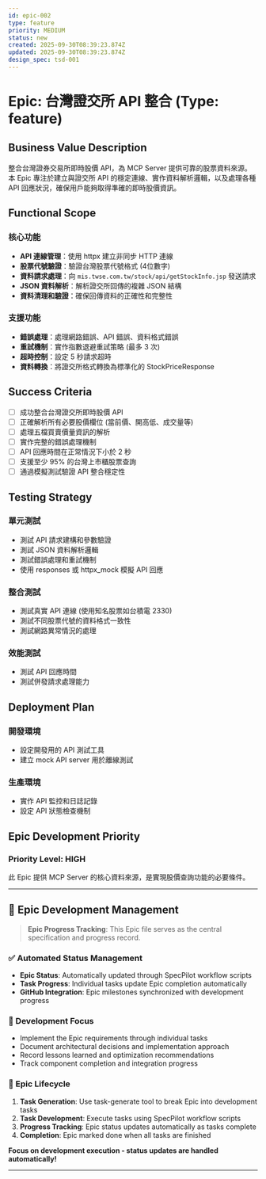 ```yaml
---
id: epic-002
type: feature
priority: MEDIUM
status: new
created: 2025-09-30T08:39:23.874Z
updated: 2025-09-30T08:39:23.874Z
design_spec: tsd-001
---
```


# Epic: 台灣證交所 API 整合 (Type: feature)

## Business Value Description

整合台灣證券交易所即時股價 API，為 MCP Server 提供可靠的股票資料來源。本 Epic 專注於建立與證交所 API 的穩定連線、實作資料解析邏輯，以及處理各種 API 回應狀況，確保用戶能夠取得準確的即時股價資訊。

## Functional Scope

### 核心功能

- **API 連線管理**：使用 httpx 建立非同步 HTTP 連線
- **股票代號驗證**：驗證台灣股票代號格式 (4位數字)
- **資料請求處理**：向 `mis.twse.com.tw/stock/api/getStockInfo.jsp` 發送請求
- **JSON 資料解析**：解析證交所回傳的複雜 JSON 結構
- **資料清理和驗證**：確保回傳資料的正確性和完整性

### 支援功能

- **錯誤處理**：處理網路錯誤、API 錯誤、資料格式錯誤
- **重試機制**：實作指數退避重試策略 (最多 3 次)
- **超時控制**：設定 5 秒請求超時
- **資料轉換**：將證交所格式轉換為標準化的 StockPriceResponse

## Success Criteria

- [ ] 成功整合台灣證交所即時股價 API
- [ ] 正確解析所有必要股價欄位 (當前價、開高低、成交量等)
- [ ] 處理五檔買賣價量資訊的解析
- [ ] 實作完整的錯誤處理機制
- [ ] API 回應時間在正常情況下小於 2 秒
- [ ] 支援至少 95% 的台灣上市櫃股票查詢
- [ ] 通過模擬測試驗證 API 整合穩定性

## Testing Strategy

### 單元測試

- 測試 API 請求建構和參數驗證
- 測試 JSON 資料解析邏輯
- 測試錯誤處理和重試機制
- 使用 responses 或 httpx_mock 模擬 API 回應

### 整合測試

- 測試真實 API 連線 (使用知名股票如台積電 2330)
- 測試不同股票代號的資料格式一致性
- 測試網路異常情況的處理

### 效能測試

- 測試 API 回應時間
- 測試併發請求處理能力

## Deployment Plan

### 開發環境

- 設定開發用的 API 測試工具
- 建立 mock API server 用於離線測試

### 生產環境

- 實作 API 監控和日誌記錄
- 設定 API 狀態檢查機制

## Epic Development Priority

### Priority Level: HIGH

此 Epic 提供 MCP Server 的核心資料來源，是實現股價查詢功能的必要條件。

---

## 🚀 Epic Development Management

> **Epic Progress Tracking**: This Epic file serves as the central specification and progress record.

### ✅ Automated Status Management

- **Epic Status**: Automatically updated through SpecPilot workflow scripts
- **Task Progress**: Individual tasks update Epic completion automatically
- **GitHub Integration**: Epic milestones synchronized with development progress

### 📝 Development Focus

- Implement the Epic requirements through individual tasks
- Document architectural decisions and implementation approach
- Record lessons learned and optimization recommendations
- Track component completion and integration progress

### 🔄 Epic Lifecycle

1. **Task Generation**: Use task-generate tool to break Epic into development tasks
2. **Task Development**: Execute tasks using SpecPilot workflow scripts
3. **Progress Tracking**: Epic status updates automatically as tasks complete
4. **Completion**: Epic marked done when all tasks are finished

**Focus on development execution - status updates are handled automatically!**

---
